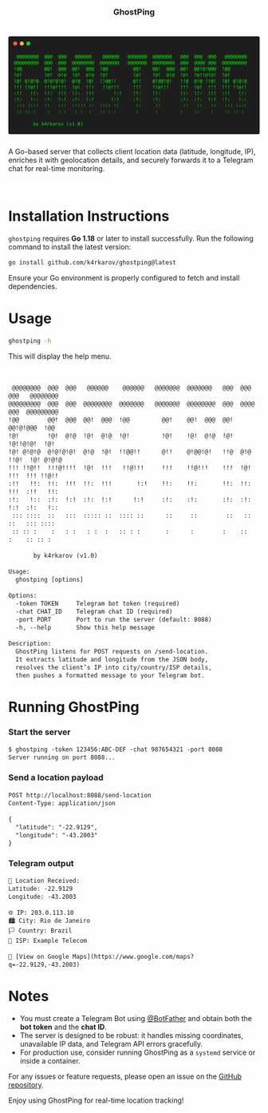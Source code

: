 <h3 align="center">GhostPing</h3>
<h1 align="center"> <img src="https://github.com/k4rkarov/ghostping/blob/main/carbon.png" alt="ghostping" width="700px"></h1>

A Go-based server that collects client location data (latitude, longitude, IP), enriches it with geolocation details, and securely forwards it to a Telegram chat for real-time monitoring.

<br>

# Installation Instructions

`ghostping` requires **Go 1.18** or later to install successfully. Run the following command to install the latest version: 

```sh
go install github.com/k4rkarov/ghostping@latest
````

Ensure your Go environment is properly configured to fetch and install dependencies.

# Usage

```sh
ghostping -h
```

This will display the help menu.

```console

                                                                                      
 @@@@@@@@  @@@  @@@   @@@@@@    @@@@@@   @@@@@@@  @@@@@@@   @@@  @@@  @@@   @@@@@@@@  
@@@@@@@@@  @@@  @@@  @@@@@@@@  @@@@@@@   @@@@@@@  @@@@@@@@  @@@  @@@@ @@@  @@@@@@@@@  
!@@        @@!  @@@  @@!  @@@  !@@         @@!    @@!  @@@  @@!  @@!@!@@@  !@@        
!@!        !@!  @!@  !@!  @!@  !@!         !@!    !@!  @!@  !@!  !@!!@!@!  !@!        
!@! @!@!@  @!@!@!@!  @!@  !@!  !!@@!!      @!!    @!@@!@!   !!@  @!@ !!@!  !@! @!@!@  
!!! !!@!!  !!!@!!!!  !@!  !!!   !!@!!!     !!!    !!@!!!    !!!  !@!  !!!  !!! !!@!!  
:!!   !!:  !!:  !!!  !!:  !!!       !:!    !!:    !!:       !!:  !!:  !!!  :!!   !!:  
:!:   !::  :!:  !:!  :!:  !:!      !:!     :!:    :!:       :!:  :!:  !:!  :!:   !::  
 ::: ::::  ::   :::  ::::: ::  :::: ::      ::     ::        ::   ::   ::   ::: ::::  
 :: :: :    :   : :   : :  :   :: : :       :      :        :    ::    :    :: :: :   
                                                                                      
       by k4rkarov (v1.0)

Usage:
  ghostping [options]

Options:
  -token TOKEN     Telegram bot token (required)
  -chat CHAT_ID    Telegram chat ID (required)
  -port PORT       Port to run the server (default: 8088)
  -h, --help       Show this help message

Description:
  GhostPing listens for POST requests on /send-location. 
  It extracts latitude and longitude from the JSON body, 
  resolves the client’s IP into city/country/ISP details, 
  then pushes a formatted message to your Telegram bot.
```

# Running GhostPing

### Start the server

```
$ ghostping -token 123456:ABC-DEF -chat 987654321 -port 8088
Server running on port 8088...
```

### Send a location payload

```
POST http://localhost:8088/send-location
Content-Type: application/json

{
  "latitude": "-22.9129",
  "longitude": "-43.2003"
}
```

### Telegram output

```
📍 Location Received:
Latitude: -22.9129
Longitude: -43.2003

🌐 IP: 203.0.113.10
🏙 City: Rio de Janeiro
🏳 Country: Brazil
📡 ISP: Example Telecom

🔗 [View on Google Maps](https://www.google.com/maps?q=-22.9129,-43.2003)
```

# Notes

* You must create a Telegram Bot using [@BotFather](https://t.me/BotFather) and obtain both the **bot token** and the **chat ID**.
* The server is designed to be robust: it handles missing coordinates, unavailable IP data, and Telegram API errors gracefully.
* For production use, consider running GhostPing as a `systemd` service or inside a container.

For any issues or feature requests, please open an issue on the [GitHub repository](https://github.com/yourusername/ghostping).

Enjoy using GhostPing for real-time location tracking!